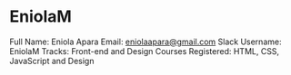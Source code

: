 # EniolaM
Full Name: Eniola Apara
Email: eniolaapara@gmail.com
Slack Username: EniolaM
Tracks: Front-end and Design
Courses Registered: HTML, CSS, JavaScript and Design
